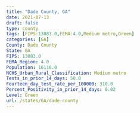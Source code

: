 ```yaml
---
title: "Dade County, GA"
date: 2021-07-13
draft: false
type: county
tags: [FIPS:13083.0,FEMA:4.0,Medium metro,Green]
categories: [GA]
County: Dade County
State: GA
FIPS: 13083.0
FEMA_Region: 4.0
Population: 16116.0
NCHS_Urban_Rural_Classification: Medium metro
Tests_in_prior_14_days: 50.0
Fourteen_day_test_rate_per_100000: 310.0
Percent_Positivity_in_prior_14_days: 0.02
Level: Green
url: /states/GA/dade-county
---
```



